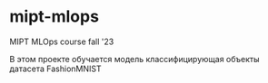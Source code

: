 # mipt-mlops

MIPT MLOps course fall '23

В этом проекте обучается модель классифицирующая объекты датасета FashionMNIST
